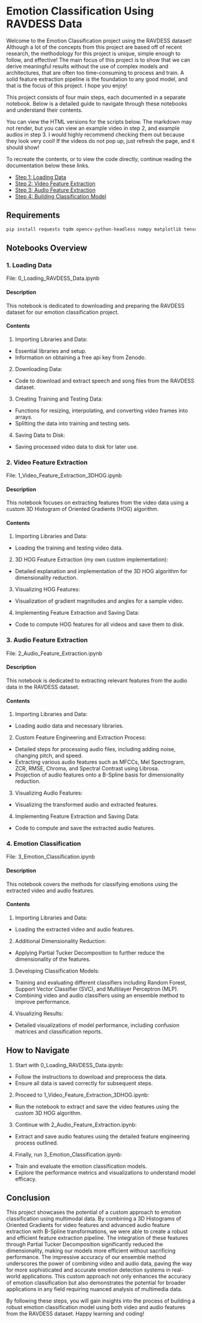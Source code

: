 # Emotion Classification Using RAVDESS Data

Welcome to the Emotion Classification project using the RAVDESS dataset! Although a lot of the concepts from this project are based off of recent research, the methodology for this project is unique, simple enough to follow, and effective! The main focus of this project is to show that we can derive meaningful results without the use of complex models and architectures, that are often too time-consuming to process and train. A solid feature extraction pipeline is the foundation to any good model, and that is the focus of this project. I hope you enjoy!

This project consists of four main steps, each documented in a separate notebook. Below is a detailed guide to navigate through these notebooks and understand their contents.

You can view the HTML versions for the scripts below. The markdown may not render, but you can view an example video in step 2, and example audios in step 3. I would highly recommend checking them out because they look very cool! If the videos do not pop up, just refresh the page, and it should show!

To recreate the contents, or to view the code directly, continue reading the documentation below these links.
- [Step 1: Loading Data](https://htmlpreview.github.io/?https://github.com/Chai-T29/Video_Audio_SentimentAnalysis/blob/364df9d09017d037ea1ed29a13040e9ab462ce81/RAVDESS_HTML_Notebooks/0_Loading_RAVDESS_Data.html)
- [Step 2: Video Feature Extraction](https://htmlpreview.github.io/?https://github.com/Chai-T29/Video_Audio_SentimentAnalysis/blob/364df9d09017d037ea1ed29a13040e9ab462ce81/RAVDESS_HTML_Notebooks/1_Video_Feature_Extraction_3DHOG.html)
- [Step 3: Audio Feature Extraction](https://htmlpreview.github.io/?https://github.com/Chai-T29/Video_Audio_SentimentAnalysis/blob/364df9d09017d037ea1ed29a13040e9ab462ce81/RAVDESS_HTML_Notebooks/2_Audio_Feature_Extraction.html)
- [Step 4: Building Classification Model](https://htmlpreview.github.io/?https://github.com/Chai-T29/Video_Audio_SentimentAnalysis/blob/364df9d09017d037ea1ed29a13040e9ab462ce81/RAVDESS_HTML_Notebooks/3_Emotion_Classification.html)

## Requirements

```bash
pip install requests tqdm opencv-python-headless numpy matplotlib tensorly librosa seaborn scikit-fda pandas torch scikit-learn
```

## Notebooks Overview

### 1. Loading Data

File: 0_Loading_RAVDESS_Data.ipynb

#### Description

This notebook is dedicated to downloading and preparing the RAVDESS dataset for our emotion classification project.

#### Contents

1. Importing Libraries and Data:
  - Essential libraries and setup.
  - Information on obtaining a free api key from Zenodo.
2. Downloading Data:
  - Code to download and extract speech and song files from the RAVDESS dataset.
3. Creating Training and Testing Data:
  - Functions for resizing, interpolating, and converting video frames into arrays.
  - Splitting the data into training and testing sets.
4. Saving Data to Disk:
  - Saving processed video data to disk for later use.


### 2. Video Feature Extraction

File: 1_Video_Feature_Extraction_3DHOG.ipynb

#### Description

This notebook focuses on extracting features from the video data using a custom 3D Histogram of Oriented Gradients (HOG) algorithm.

#### Contents

1. Importing Libraries and Data:
  - Loading the training and testing video data.
2. 3D HOG Feature Extraction (my own custom implementation):
  - Detailed explanation and implementation of the 3D HOG algorithm for dimensionality reduction.
3. Visualizing HOG Features:
  - Visualization of gradient magnitudes and angles for a sample video.
4. Implementing Feature Extraction and Saving Data:
  - Code to compute HOG features for all videos and save them to disk.

### 3. Audio Feature Extraction

File: 2_Audio_Feature_Extraction.ipynb

#### Description

This notebook is dedicated to extracting relevant features from the audio data in the RAVDESS dataset.

#### Contents

1. Importing Libraries and Data:
  - Loading audio data and necessary libraries.
2. Custom Feature Engineering and Extraction Process:
  - Detailed steps for processing audio files, including adding noise, changing pitch, and speed.
  - Extracting various audio features such as MFCCs, Mel Spectrogram, ZCR, RMSE, Chroma, and Spectral Contrast using Librosa.
  - Projection of audio features onto a B-Spline basis for dimensionality reduction.
3. Visualizing Audio Features:
  - Visualizing the transformed audio and extracted features.
4. Implementing Feature Extraction and Saving Data:
  - Code to compute and save the extracted audio features.

### 4. Emotion Classification

File: 3_Emotion_Classification.ipynb

#### Description

This notebook covers the methods for classifying emotions using the extracted video and audio features.

#### Contents

1. Importing Libraries and Data:
  - Loading the extracted video and audio features.
2. Additional Dimensionality Reduction:
  - Applying Partial Tucker Decomposition to further reduce the dimensionality of the features.
3. Developing Classification Models:
  - Training and evaluating different classifiers including Random Forest, Support Vector Classifier (SVC), and Multilayer Perceptron (MLP).
  - Combining video and audio classifiers using an ensemble method to improve performance.
4. Visualizing Results:
  - Detailed visualizations of model performance, including confusion matrices and classification reports.

## How to Navigate

1. Start with 0_Loading_RAVDESS_Data.ipynb:
  - Follow the instructions to download and preprocess the data.
  - Ensure all data is saved correctly for subsequent steps.
2. Proceed to 1_Video_Feature_Extraction_3DHOG.ipynb:
  - Run the notebook to extract and save the video features using the custom 3D HOG algorithm.
3. Continue with 2_Audio_Feature_Extraction.ipynb:
  - Extract and save audio features using the detailed feature engineering process outlined.
4. Finally, run 3_Emotion_Classification.ipynb:
  - Train and evaluate the emotion classification models.
  - Explore the performance metrics and visualizations to understand model efficacy.

## Conclusion
This project showcases the potential of a custom approach to emotion classification using multimodal data. By combining a 3D Histograms of Oriented Gradients for video features and advanced audio feature extraction with B-Spline transformations, we were able to create a robust and efficient feature extraction pipeline. The integration of these features through Partial Tucker Decomposition significantly reduced the dimensionality, making our models more efficient without sacrificing performance. The impressive accuracy of our ensemble method underscores the power of combining video and audio data, paving the way for more sophisticated and accurate emotion detection systems in real-world applications. This custom approach not only enhances the accuracy of emotion classification but also demonstrates the potential for broader applications in any field requiring nuanced analysis of multimedia data.

By following these steps, you will gain insights into the process of building a robust emotion classification model using both video and audio features from the RAVDESS dataset. Happy learning and coding!
